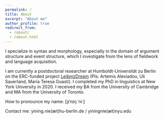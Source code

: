 ```yaml
---
permalink: /
title: About
excerpt: "About me"
author_profile: true
redirect_from: 
  - /about/
  - /about.html
---
```


I specialize in syntax and morphology, especially in the domain of argument structure and event structure, which I investigate from the lens of fieldwork and language acquisition.

I am currently a postdoctoral researcher at Humboldt-Universität zu Berlin on the ERC-funded project [LeibnizDream](https://leibnizdream.eu) (PIs: Artemis Alexiadou, Uli Sauerland, Maria Teresa Guasti). I completed my PhD in linguistics at New York University in 2020. I received my BA from the University of Cambridge and MA from the University of Toronto.

How to pronounce my name: [jɪˈnɪŋ ˈniː]<br/>

Contact me: yining.nie(æt)hu-berlin.de / yiningnie(æt)nyu.edu
